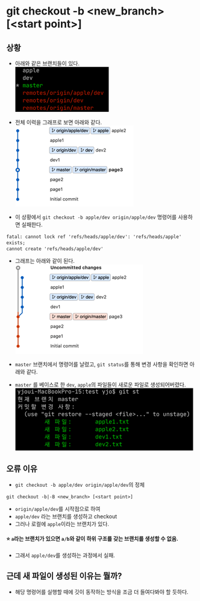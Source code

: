 # git checkout -b <new_branch> \[\<start point\>\]

## 상황
- 아래와 같은 브랜치들이 있다. \
![branches](.%5B20201109%5D_connot_lock_ref_images/ebe46d42.png)

- 전체 이력을 그래프로 보면 아래와 같다. \
![](.%5B20201109%5D_connot_lock_ref_images/b8c07df1.png)

- 이 상황에서 `git checkout -b apple/dev origin/apple/dev` 명령어를 사용하면 실패한다.
```
fatal: cannot lock ref 'refs/heads/apple/dev': 'refs/heads/apple' exists; 
cannot create 'refs/heads/apple/dev'
```

- 그래프는 아래와 같이 된다. \
![](.%5B20201109%5D_connot_lock_ref_images/2924b9da.png)

- `master` 브랜치에서 명령어를 날렸고, `git status`를 통해 변경 사항을 확인하면 아래와 같다. 
- `master` 를 베이스로 한 `dev`, `apple`의 파일들이 새로운 파일로 생성되어버렸다.
![stash](.%5B20201109%5D_connot_lock_ref_images/b59df26e.png)

## 오류 이유
- `git checkout -b apple/dev origin/apple/dev`의 정체
```git
git checkout -b|-B <new_branch> [<start point>]
```
- `origin/apple/dev`를 시작점으로 하여
- `apple/dev` 라는 브랜치를 생성하고 checkout 
- 그러나 로컬에 `apple`이라는 브랜치가 있다.
#### **⭐️ `a`라는 브랜치가 있으면 `a/b`와 같이 하위 구조를 갖는 브랜치를 생성할 수 없음.**
- 그래서 `apple/dev`를 생성하는 과정에서 실패.

## 근데 새 파일이 생성된 이유는 뭘까?
- 해당 명령어를 실행할 때에 깃이 동작하는 방식을 조금 더 들여다봐야 할 듯하다.
